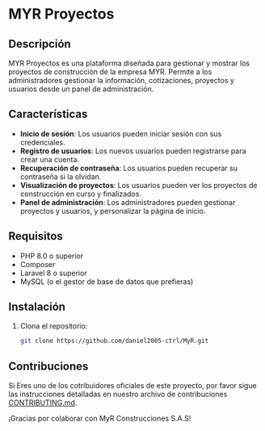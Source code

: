 # MYR Proyectos

## Descripción

MYR Proyectos es una plataforma diseñada para gestionar y mostrar los proyectos de construcción de la empresa MYR. Permite a los administradores gestionar la información, cotizaciones, proyectos y usuarios desde un panel de administración.

## Características

- **Inicio de sesión**: Los usuarios pueden iniciar sesión con sus credenciales.
- **Registro de usuarios**: Los nuevos usuarios pueden registrarse para crear una cuenta.
- **Recuperación de contraseña**: Los usuarios pueden recuperar su contraseña si la olvidan.
- **Visualización de proyectos**: Los usuarios pueden ver los proyectos de construcción en curso y finalizados.
- **Panel de administración**: Los administradores pueden gestionar proyectos y usuarios, y personalizar la página de inicio.

## Requisitos

- PHP 8.0 o superior
- Composer
- Laravel 8 o superior
- MySQL (o el gestor de base de datos que prefieras)

## Instalación

1. Clona el repositorio:

   ```bash
   git clone https://github.com/daniel2005-ctrl/MyR.git
## Contribuciones

Si Eres uno de los cotribuidores oficiales de este proyecto, por favor sigue las instrucciones detalladas en nuestro archivo de contribuciones [CONTRIBUTING.md](./CONTRIBUTING.md).

¡Gracias por colaborar con MyR Construcciones S.A.S!
